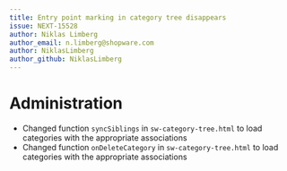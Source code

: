 ```yaml
---
title: Entry point marking in category tree disappears
issue: NEXT-15528
author: Niklas Limberg
author_email: n.limberg@shopware.com
author: NiklasLimberg
author_github: NiklasLimberg
---
```

# Administration
* Changed function `syncSiblings` in `sw-category-tree.html` to load categories with the appropriate associations 
* Changed function `onDeleteCategory` in `sw-category-tree.html` to load categories with the appropriate associations 
